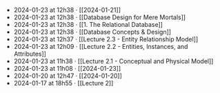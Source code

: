 - 2024-01-23 at 12h38 · [[2024-01-21]]
- 2024-01-23 at 12h38 · [[Database Design for Mere Mortals]]
- 2024-01-23 at 12h38 · [[1. The Relational Database]]
- 2024-01-23 at 12h38 · [[Database Concepts & Design]]
- 2024-01-23 at 12h37 · [[Lecture 2.3 - Entity Relationship Model]]
- 2024-01-23 at 12h09 · [[Lecture 2.2 - Entities,  Instances, and Attributes]]
- 2024-01-23 at 11h38 · [[Lecture 2.1 - Conceptual and Physical Model]]
- 2024-01-23 at 11h08 · [[2024-01-23]]
- 2024-01-20 at 12h47 · [[2024-01-20]]
- 2024-01-17 at 18h55 · [[Lecture 2]]
